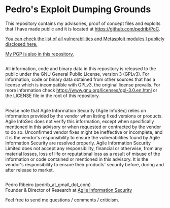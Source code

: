 Pedro's Exploit Dumping Grounds
===
  
This repository contains my advisories, proof of concept files and exploits that I have made public and it is located at https://github.com/pedrib/PoC.
  
[You can check the list of all vulnerabilities and Metasploit modules I publicly disclosed here.](https://github.com/pedrib/PoC/blob/master/pedigree.csv)

[My PGP is also in this repository.](https://raw.githubusercontent.com/pedrib/PoC/master/pedrib-gmail-pgp.asc)
##
All information, code and binary data in this repository is released to the public under the GNU General Public License, version 3 (GPLv3).
For information, code or binary data obtained from other sources that has a license which is incompatible with GPLv3, the original license prevails. 
For more information check https://www.gnu.org/licenses/gpl-3.0.en.html or the LICENSE file in the root of this repository.  
##
Please note that Agile Information Security (Agile InfoSec) relies on information provided by the vendor when listing fixed versions or products. Agile InfoSec does not verify this information, except when specifically mentioned in this advisory or when requested or contracted by the vendor to do so. 
Unconfirmed vendor fixes might be ineffective or incomplete, and it is the vendor's responsibility to ensure the vulnerabilities found by Agile Information Security are resolved properly.
Agile Information Security Limited does not accept any responsibility, financial or otherwise, from any material losses, loss of life or reputational loss as a result of misuse of the information or code contained or mentioned in this advisory.
It is the vendor's responsibility to ensure their products' security before, during and after release to market. 
##
Pedro Ribeiro (pedrib_at_gmail_dot_com)  
Founder & Director of Research at [Agile Information Security](https://agileinfosec.co.uk/)
  
Feel free to send me questions / comments / criticism.
